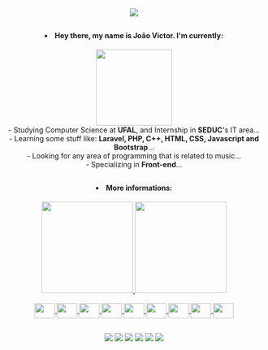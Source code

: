 
<div align="center">

  <img src="https://cdn.discordapp.com/attachments/886361612125085716/996844324815917076/giphy_1.gif">
  
  ##
  <h4><li>Hey there, my name is <b>João Victor</b>. I'm currently:</li></h4>
   
</div>

<div align="center">
  <img height="150" width="150" src="https://cdn.discordapp.com/attachments/886361612125085716/996869759188619314/hacker.jpg">
  <div>- Studying Computer Science at <b>UFAL</b>, and Internship in <b>SEDUC</b>'s IT area...</div>
  <div>- Learning some stuff like: <b>Laravel, PHP, C++, HTML, CSS, Javascript and Bootstrap</b>...</div>
  <div>- Looking for any area of programming that is related to music...</div>
  <div>- Specializing in <b>Front-end</b>...</div>
</div>

##

<div align="center" style="text-decoration:none;">

  <h4><li>More informations:</li></h4>
  
  <a href="https://github.com/Jvictor-7">
  <img height="180em" src="https://github-readme-stats.vercel.app/api?username=Jvictor-7&show_icons=true&theme=dark&include_all_commits=true&count_private=true"/>
  <img height="180em" src="https://github-readme-stats.vercel.app/api/top-langs/?username=Jvictor-7&layout=compact&langs_count=7&theme=dark"/>

</div>

<div align="center" style="display: inline_block"><br>
  <img align="center" height="30" width="40" src="https://cdn.jsdelivr.net/gh/devicons/devicon/icons/php/php-original.svg" />
  <img align="center" height="30" width="40" src="https://cdn.jsdelivr.net/gh/devicons/devicon/icons/html5/html5-original.svg" />
  <img align="center" height="30" width="40" src="https://cdn.jsdelivr.net/gh/devicons/devicon/icons/css3/css3-original.svg" />
  <img align="center" height="30" width="40" src="https://cdn.jsdelivr.net/gh/devicons/devicon/icons/elixir/elixir-original.svg" />
  <img align="center" height="30" width="40" src="https://cdn.jsdelivr.net/gh/devicons/devicon/icons/javascript/javascript-original.svg" />
  <img align="center" height="30" width="40" src="https://cdn.jsdelivr.net/gh/devicons/devicon/icons/c/c-original.svg" />
  <img align="center" height="30" width="40" src="https://cdn.jsdelivr.net/gh/devicons/devicon/icons/python/python-original.svg" />
  <img align="center" height="30" width="40" src="https://cdn.jsdelivr.net/gh/devicons/devicon/icons/laravel/laravel-plain.svg" />
  <img align="center" height="30" width="40" src="https://cdn.jsdelivr.net/gh/devicons/devicon/icons/bootstrap/bootstrap-original.svg" />
</div>

##

<div align="center">
  <a href="https://www.youtube.com/channel/UC6ZBG3yRjbaSPzV0NDIpB3Q"><img src="https://img.shields.io/badge/YouTube-FF0000?style=for-the-badge&logo=youtube&logoColor=white"></a>
  <a href="https://www.twitch.tv/jauu7"><img src="https://img.shields.io/badge/Twitch-9146FF?style=for-the-badge&logo=twitch&logoColor=white"></a>
  <a href="https://www.instagram.com/jvictor__7/"><img src="https://img.shields.io/badge/Instagram-E4405F?style=for-the-badge&logo=instagram&logoColor=white"></a>
  <a href="https://discordapp.com/users/Jvcl_7#7083"><img src="https://img.shields.io/badge/Discord-7289DA?style=for-the-badge&logo=discord&logoColor=white"></a>
  <a href="https://steamcommunity.com/id/linkk___/"><img src="https://img.shields.io/badge/Steam-000000?style=for-the-badge&logo=steam&logoColor=white"></a>
  <a href="jvcl@ic.ufal.br"><img src="https://img.shields.io/badge/Gmail-D14836?style=for-the-badge&logo=gmail&logoColor=white"></a>
</div>
